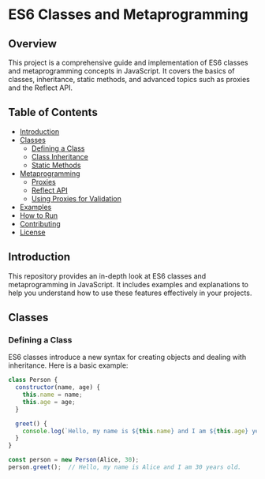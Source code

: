 # ES6 Classes and Metaprogramming

## Overview

This project is a comprehensive guide and implementation of ES6 classes and metaprogramming concepts in JavaScript. It covers the basics of classes, inheritance, static methods, and advanced topics such as proxies and the Reflect API.

## Table of Contents

- [Introduction](#introduction)
- [Classes](#classes)
  - [Defining a Class](#defining-a-class)
  - [Class Inheritance](#class-inheritance)
  - [Static Methods](#static-methods)
- [Metaprogramming](#metaprogramming)
  - [Proxies](#proxies)
  - [Reflect API](#reflect-api)
  - [Using Proxies for Validation](#using-proxies-for-validation)
- [Examples](#examples)
- [How to Run](#how-to-run)
- [Contributing](#contributing)
- [License](#license)

## Introduction

This repository provides an in-depth look at ES6 classes and metaprogramming in JavaScript. It includes examples and explanations to help you understand how to use these features effectively in your projects.

## Classes

### Defining a Class

ES6 classes introduce a new syntax for creating objects and dealing with inheritance. Here is a basic example:

```javascript
class Person {
  constructor(name, age) {
    this.name = name;
    this.age = age;
  }

  greet() {
    console.log(`Hello, my name is ${this.name} and I am ${this.age} years old.`);
  }
}

const person = new Person(Alice, 30);
person.greet();  // Hello, my name is Alice and I am 30 years old.


